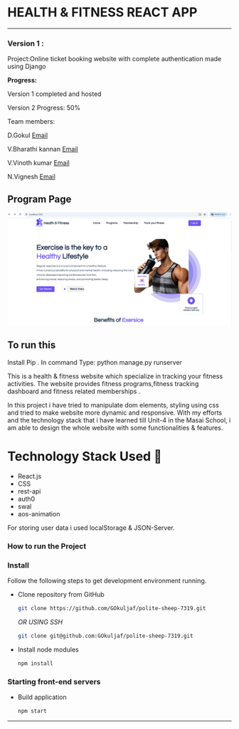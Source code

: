 # HEALTH & FITNESS REACT APP

-----
### Version 1 : 
Project:Online ticket booking website with complete authentication made using Django

**Progress:**

Version 1 completed and hosted

Version 2 Progress: 50%

Team members:

D.Gokul
[Email](gokul241810@gmail.com)

V.Bharathi kannan
[Email](chillchinni24@gmail.com)

V.Vinoth kumar
[Email](vinothv2003@gmail.com)

N.Vignesh
[Email](vigneshnarayanan1711@gmail.com)

## Program Page
![HomePage](https://github.com/GOkuljaf/fitflex/blob/main/src/assets/img/Home_page.png)
## To run this 
Install Pip .
In command Type:
   python manage.py runserver

This is a health & fitness website which specialize in tracking your fitness activities. The website provides fitness programs,fitness tracking dashboard and fitness related memberships .

In this project i have tried to manipulate dom elements, styling using css and tried to make website more dynamic and responsive. With my efforts and the technology stack that i have learned till Unit-4 in the Masai School, i am able to design the whole website with some functionalities & features.


# Technology Stack Used 🌟
* React.js
* CSS
* rest-api
* auth0
* swal
* aos-animation

For storing user data i used localStorage & JSON-Server.

### How to run the Project
### Install

Follow the following steps to get development environment running.

* Clone repository from GitHub

  ```bash
  git clone https://github.com/GOkuljaf/polite-sheep-7319.git
  ```

   _OR USING SSH_

  ```bash
  git clone git@github.com:GOkuljaf/polite-sheep-7319.git
  ```

* Install node modules

   ```bash
   npm install
   ```


### Starting front-end servers

* Build application

  ```bash
  npm start
  ```
---
